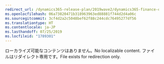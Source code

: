```yaml
---
redirect_url: /dynamics365-release-plan/2019wave2/dynamics365-finance-operations/credit-management
ms.openlocfilehash: 06a73820471b318963963ed88881f744d2d4a06c
ms.sourcegitcommit: 3cf4d2a2c5048bef62f88c244cdc76495277df56
ms.translationtype: HT
ms.contentlocale: ja-JP
ms.lasthandoff: 07/25/2019
ms.locfileid: "1789301"
---
```

 <span data-ttu-id="4a988-101">ローカライズ可能なコンテンツはありません。</span><span class="sxs-lookup"><span data-stu-id="4a988-101">No localizable content.</span></span> <span data-ttu-id="4a988-102">ファイルはリダイレクト専用です。</span><span class="sxs-lookup"><span data-stu-id="4a988-102">File exists for redirection only.</span></span>